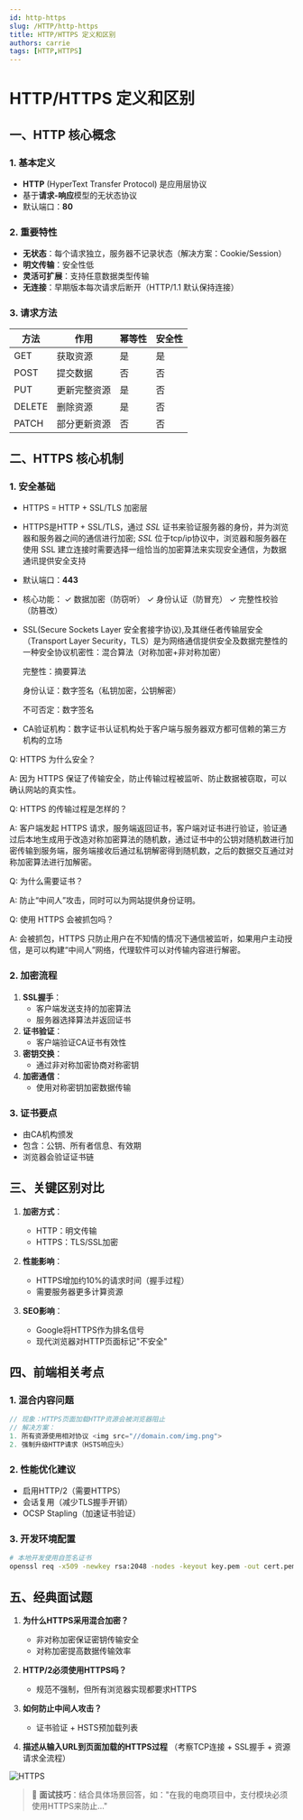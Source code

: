 ```yaml
---
id: http-https
slug: /HTTP/http-https
title: HTTP/HTTPS 定义和区别
authors: carrie
tags: [HTTP,HTTPS]
---
```


# HTTP/HTTPS 定义和区别

## 一、HTTP 核心概念

### 1. 基本定义
- **HTTP** (HyperText Transfer Protocol) 是应用层协议
- 基于**请求-响应**模型的无状态协议
- 默认端口：**80**

### 2. 重要特性
- **无状态**：每个请求独立，服务器不记录状态（解决方案：Cookie/Session）
- **明文传输**：安全性低
- **灵活可扩展**：支持任意数据类型传输
- **无连接**：早期版本每次请求后断开（HTTP/1.1 默认保持连接）

### 3. 请求方法
| 方法    | 作用                  | 幂等性 | 安全性 |
|---------|-----------------------|--------|--------|
| GET     | 获取资源              | 是     | 是     |
| POST    | 提交数据              | 否     | 否     |
| PUT     | 更新完整资源          | 是     | 否     |
| DELETE  | 删除资源              | 是     | 否     |
| PATCH   | 部分更新资源          | 否     | 否     |

## 二、HTTPS 核心机制

### 1. 安全基础
- HTTPS = HTTP + SSL/TLS 加密层
- HTTPS是HTTP + SSL/TLS，通过 *SSL* 证书来验证服务器的身份，并为浏览器和服务器之间的通信进行加密; *SSL* 位于tcp/ip协议中，浏览器和服务器在使用 SSL 建立连接时需要选择一组恰当的加密算法来实现安全通信，为数据通讯提供安全支持
- 默认端口：**443**
- 核心功能：
   ✓ 数据加密（防窃听）
   ✓ 身份认证（防冒充）
   ✓ 完整性校验（防篡改）
- SSL(Secure Sockets Layer 安全套接字协议),及其继任者传输层安全（Transport Layer Security，TLS）是为网络通信提供安全及数据完整性的一种安全协议​
  机密性：混合算法（对称加密+非对称加密）​
  
  完整性：摘要算法​
  
  身份认证：数字签名（私钥加密，公钥解密）​
  
  不可否定：数字签名​
- CA验证机构：数字证书认证机构处于客户端与服务器双方都可信赖的第三方机构的立场​  

Q: HTTPS 为什么安全？  ​  

A: 因为 HTTPS 保证了传输安全，防止传输过程被监听、防止数据被窃取，可以确认网站的真实性。​  

Q: HTTPS 的传输过程是怎样的？ ​  

A: 客户端发起 HTTPS 请求，服务端返回证书，客户端对证书进行验证，验证通过后本地生成用于改造对称加密算法的随机数，通过证书中的公钥对随机数进行加密传输到服务端，服务端接收后通过私钥解密得到随机数，之后的数据交互通过对称加密算法进行加解密。​  

Q: 为什么需要证书？​  

A: 防止“中间人”攻击，同时可以为网站提供身份证明。​  

Q: 使用 HTTPS 会被抓包吗？ ​  

A: 会被抓包，HTTPS 只防止用户在不知情的情况下通信被监听，如果用户主动授信，是可以构建“中间人”网络，代理软件可以对传输内容进行解密。
### 2. 加密流程
1. **SSL握手**：
   - 客户端发送支持的加密算法
   - 服务器选择算法并返回证书
2. **证书验证**：
   - 客户端验证CA证书有效性
3. **密钥交换**：
   - 通过非对称加密协商对称密钥
4. **加密通信**：
   - 使用对称密钥加密数据传输

### 3. 证书要点
- 由CA机构颁发
- 包含：公钥、所有者信息、有效期
- 浏览器会验证证书链

## 三、关键区别对比

1. **加密方式**：
   - HTTP：明文传输
   - HTTPS：TLS/SSL加密

2. **性能影响**：
   - HTTPS增加约10%的请求时间（握手过程）
   - 需要服务器更多计算资源

3. **SEO影响**：
   - Google将HTTPS作为排名信号
   - 现代浏览器对HTTP页面标记"不安全"

## 四、前端相关考点

### 1. 混合内容问题
```javascript
// 现象：HTTPS页面加载HTTP资源会被浏览器阻止
// 解决方案：
1. 所有资源使用相对协议 <img src="//domain.com/img.png">
2. 强制升级HTTP请求（HSTS响应头）
```

### 2. 性能优化建议
- 启用HTTP/2（需要HTTPS）
- 会话复用（减少TLS握手开销）
- OCSP Stapling（加速证书验证）

### 3. 开发环境配置
```bash
# 本地开发使用自签名证书
openssl req -x509 -newkey rsa:2048 -nodes -keyout key.pem -out cert.pem -days 365
```

## 五、经典面试题
1. **为什么HTTPS采用混合加密？**
   - 非对称加密保证密钥传输安全
   - 对称加密提高数据传输效率

2. **HTTP/2必须使用HTTPS吗？**
   - 规范不强制，但所有浏览器实现都要求HTTPS

3. **如何防止中间人攻击？**
   - 证书验证 + HSTS预加载列表

4. **描述从输入URL到页面加载的HTTPS过程**
   （考察TCP连接 + SSL握手 + 资源请求全流程）

![HTTPS](image.png)
> 📌 **面试技巧**：结合具体场景回答，如："在我的电商项目中，支付模块必须使用HTTPS来防止..."
